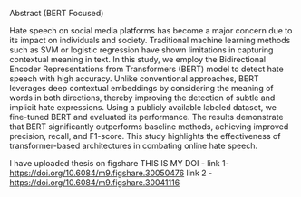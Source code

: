 Abstract (BERT Focused)

Hate speech on social media platforms has become a major concern due to its impact on individuals and society. 
Traditional machine learning methods such as SVM or logistic regression have shown limitations in capturing 
contextual meaning in text. In this study, we employ the Bidirectional Encoder Representations from
Transformers (BERT) model to detect hate speech with high accuracy. Unlike conventional approaches,
BERT leverages deep contextual embeddings by considering the meaning of words in both directions,
thereby improving the detection of subtle and implicit hate expressions. Using a publicly available
labeled dataset, we fine-tuned BERT and evaluated its performance. The results demonstrate that BERT 
significantly outperforms baseline methods, achieving improved precision, recall, and F1-score. This 
study highlights the effectiveness of transformer-based architectures in combating online hate speech.

I have uploaded thesis on figshare
THIS IS MY DOI - link 1-  https://doi.org/10.6084/m9.figshare.30050476
                 link 2 - https://doi.org/10.6084/m9.figshare.30041116
